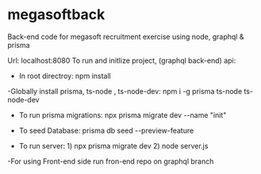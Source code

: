 # megasoftback

Back-end code for megasoft recruitment exercise using node, graphql &amp; prisma

Url: localhost:8080
To run and initlize project, (graphql back-end) api:

- In root directroy: npm install

-Globally install prisma, ts-node , ts-node-dev: npm i -g prisma ts-node ts-node-dev

- To run prisma migrations: npx prisma migrate dev --name "init"

* To seed Database: prisma db seed --preview-feature

- To run server: 1) npx prisma migrate dev 2) node server.js

-For using Front-end side run fron-end repo on graphql branch
